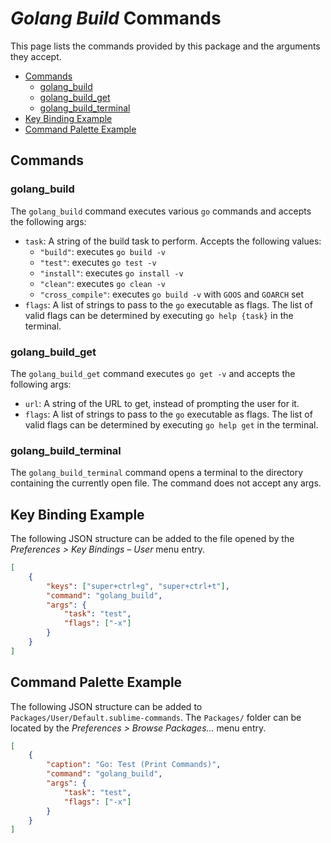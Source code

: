 # *Golang Build* Commands

This page lists the commands provided by this package and the arguments they
accept.

 - [Commands](#commands)
   - [golang_build](#golang_build)
   - [golang_build_get](#golang_build_get)
   - [golang_build_terminal](#golang_build_terminal)
 - [Key Binding Example](#key-binding-example)
 - [Command Palette Example](#command-palette-example)

## Commands

### golang_build

The `golang_build` command executes various `go` commands and accepts the
following args:

 - `task`: A string of the build task to perform. Accepts the following values:
   - `"build"`: executes `go build -v`
   - `"test"`: executes `go test -v`
   - `"install"`: executes `go install -v`
   - `"clean"`: executes `go clean -v`
   - `"cross_compile"`: executes `go build -v` with `GOOS` and `GOARCH` set
 - `flags`: A list of strings to pass to the `go` executable as flags. The list
   of valid flags can be determined by executing `go help {task}` in the
   terminal.

### golang_build_get

The `golang_build_get` command executes `go get -v` and accepts the following
args:

 - `url`: A string of the URL to get, instead of prompting the user for it.
 - `flags`: A list of strings to pass to the `go` executable as flags. The list
   of valid flags can be determined by executing `go help get` in the
   terminal.

### golang_build_terminal

The `golang_build_terminal` command opens a terminal to the directory containing
the currently open file. The command does not accept any args.

## Key Binding Example

The following JSON structure can be added to the file opened by the
*Preferences > Key Bindings – User* menu entry.

```json
[
    {
        "keys": ["super+ctrl+g", "super+ctrl+t"],
        "command": "golang_build",
        "args": {
            "task": "test",
            "flags": ["-x"]
        }
    }
]
```

## Command Palette Example

The following JSON structure can be added to
`Packages/User/Default.sublime-commands`. The `Packages/` folder can be located
by the *Preferences > Browse Packages...* menu entry.

```json
[
    {
        "caption": "Go: Test (Print Commands)",
        "command": "golang_build",
        "args": {
            "task": "test",
            "flags": ["-x"]
        }
    }
]
```
